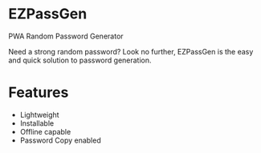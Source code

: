 # EZPassGen
PWA Random Password Generator

Need a strong random password? Look no further, EZPassGen is the easy and quick solution to password generation.
# Features
- Lightweight
- Installable
- Offline capable
- Password Copy enabled
